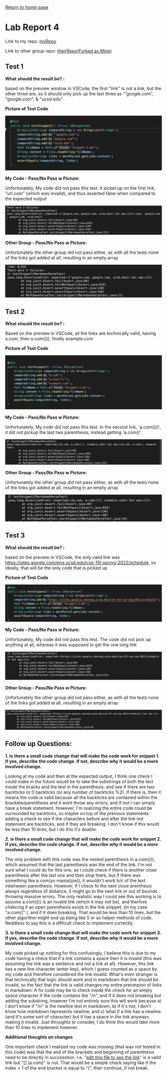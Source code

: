 [Return to home page](https://crustaceanking.github.io/cse15l-lab-reports/Lab-reports.html)
# Lab Report 4

Link to my repo: [myRepo](https://github.com/CrustaceanKing/markdown-parser)

Link to other group repo: [theirRepo(Forked as Mine)](https://github.com/CrustaceanKing/Week7MarkParse-Theirs)

## Test 1

**What should the result be? :**

based on the preview window in VSCode, the first "link" is not a link, but the other three are, so it should only pick up the last three as "'google.com", "google.com", & "ucsd.edu" 

**Picture of Test Code**

![Image](Test-Snippet1.png)

**My Code - Pass/No Pass w Picture:**

Unfortunately, My code did not pass this test. It picket up on the first link, "url.com" (which was invalid), and thus asserted false when compared to the expected output

![Image](Testing-Snippet1.png)

**Other Group - Pass/No Pass w Picture:**

Unfortunately the other group did not pass either, as with all the tests none of the links got added at all, resulting in an empty array

![Image](Their-Test1.png)

## Test 2

**What should the result be? :**

Based on the preview in VSCode, all the links are technically valid, having a.com, then a.com(()), finally example.com

**Picture of Test Code**

![Image](Test-Snippet2.png)

**My Code - Pass/No Pass w Picture:**

Unfortunately, My code did not pass this test. In the second link, 'a.com(())', it did not pickup the last two parenthesis, instead getting 'a.com(('.

![Image](Testing-Snippet2.png)

**Other Group - Pass/No Pass w Picture:**

Unfortunately the other group did not pass either, as with all the tests none of the links got added at all, resulting in an empty array

![Image](Their-Test2.png)

## Test 3

**What should the result be? :**

based on the preview in VSCode, the only valid link was https://sites.google.com/eng.ucsd.edu/cse-15l-spring-2022/schedule, so ideally, that will be the only code that is picked up

**Picture of Test Code**

![Image](Test-Snippet3.png)

**My Code - Pass/No Pass w Picture:**

Unfortunately, My code did not pass this test. The code did not pick up anything at all, whereas it was supposed to get the one long link

![Image](Testing-Snippet3.png)

**Other Group - Pass/No Pass w Picture:**

Unfortunately the other group did not pass either, as with all the tests none of the links got added at all, resulting in an empty array

![Image](Their-Test3.png)

## Follow up Questions:

**1. is there a small code change that will make the code work for snippet 1. If yes, describe the code change. If not, describe why it would be a more involved change.**

Looking at my code and then at the expected output, I think one check I could make in the future would be to take the substrings of both the text inside the bracks and the test in the parenthesis, and see if there are two backticks or 0 backticks (or any number of backticks %2). If there is, then it means the code is valid because all the backticks are contained within the brackets/parenthesis and it wont throw any errors, and if not I can simply have a break statement. However, I'm realizing the entire code could be surrounded by backticks, so maybe on top of the previous statements adding a check to see if the characters before and after the link md statement are backticks, and if they are breaking. I don't know if this would be less than 10 lines, but I do this it's doable.

**2. is there a small code change that will make the code work for snippet 2. If yes, describe the code change. If not, describe why it would be a more involved change.**

The only problem with this code was the nested parenthesis in a.com(()), which assumed that the last parenthesis was the end of the link. I'm not sure what I could do for this one, as I could check if there is another close parenthesis after the last one and then stop there, but if there was something like a.com(yo mama(joe)), it wouldn't work b/c of the text inbetween parenthesis. However, if I check fo the next close prenthesis always regardless of distance, it might go to the next link or out of bounds, throwing massive errors. The only realistic way I could see this working is to assume a.com(()) is an invalid link (which it may not be), and therfore chekcing if an open parenthesis exists in the link snippet, (in my case "a.com((" ), and if it does breaking. That would be less than 10 lines, but the other algorithm might end up being like 5 or so helper methods of code. Neddless to say this is a difficult check to implement correctly.

**3. is there a small code change that will make the code work for snippet 3. If yes, describe the code change. If not, describe why it would be a more involved change.**

My code picked up nothing for this confusingly, I believe this is due to my code having a check that if a link contains a space then it is invalid (this was assuming the link was a sentence and not a link at all). However, this link has a new line character (enter key), which I guess counted as a space by my code and therefore considered the link invalid. What's even stranger is that technically that logic should work and in markdown that link should be invalid, so the fact that the link is valid changes my entire precetpion of links in markdown. A fix code may be to check inside the check for an empty space character if the code contains the "/n", and if it does not breaking but adding the substring, however I'm not entirely sure this will work because a) I don't know if "/n" is the newline text in markdown, b) if it's not, I don't know how markdown represents newline, and c) what if a link has a newline (and it's some sort of character) but it has a space in the link anyways making it invalid. Just throughts to consider, I do think this would take more than 10 lines to implement however.

**Additional thoughts on changes**

One important check I realized my code was missing (that was not tested in this code) was that the end of the brackets and beginning of parenthesis need to be directly in successtion. I.e, "[edit this file to see the link](a.com)" is a valid link but "[] (a.com)" is not. That would be a simple chack saying like if the index + 1 of the end bracket is equal to "(", then continue, if not break.

